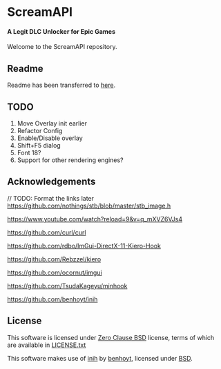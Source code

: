 # ScreamAPI
#### A Legit DLC Unlocker for Epic Games
Welcome to the ScreamAPI repository.

## Readme
Readme has been transferred to [here](https://cs.rin.ru/forum/viewtopic.php?f=29&t=106474).

## TODO
1. Move Overlay init earlier
1. Refactor Config
1. Enable/Disable overlay
1. Shift+F5 dialog
1. Font 18?
1. Support for other rendering engines?

## Acknowledgements

// TODO: Format the links later
https://github.com/nothings/stb/blob/master/stb_image.h

https://www.youtube.com/watch?reload=9&v=q_mXVZ6VJs4

https://github.com/curl/curl

https://github.com/rdbo/ImGui-DirectX-11-Kiero-Hook

https://github.com/Rebzzel/kiero

https://github.com/ocornut/imgui

https://github.com/TsudaKageyu/minhook

https://github.com/benhoyt/inih


## License
This software is licensed under [Zero Clause BSD](https://en.wikipedia.org/wiki/BSD_licenses#0-clause_license_(%22Zero_Clause_BSD%22)) license, terms of which are available in [LICENSE.txt](LICENSE.txt)

This software makes use of  [inih](https://github.com/benhoyt/inih)
by [benhoyt](https://github.com/benhoyt),
licensed under [BSD](https://github.com/benhoyt/inih/blob/master/LICENSE.txt).